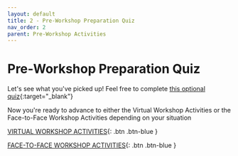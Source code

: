 ```yaml
---
layout: default
title: 2 - Pre-Workshop Preparation Quiz
nav_order: 2
parent: Pre-Workshop Activities
---
```

# Pre-Workshop Preparation Quiz

Let's see what you've picked up! Feel free to complete [this optional quiz](http://bit.ly/2OEFyaJ){:target="_blank"}

Now you're ready to advance to either the Virtual Workshop Activities or the Face-to-Face Workshop Activities depending on your situation

[VIRTUAL WORKSHOP ACTIVITIES](../workshop_activities_virtual.html){: .btn .btn-blue }

[FACE-TO-FACE WORKSHOP ACTIVITIES](../workshop_activities_face-to-face.html){: .btn .btn-blue }
